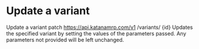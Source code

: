 # Update a variant

Update a variant patch https://api.katanamrp.com/v1 /variants/ {id} Updates the
specified variant by setting the values of the parameters passed. Any parameters not
provided will be left unchanged.
